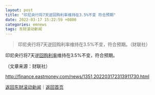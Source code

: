 ```yaml
---
layout: post
title: "印尼央行将7天逆回购利率维持在3.5%不变 符合预期"
date: 2022-03-17 15:22:59 +0800
categories: emnews
tags: 东财滚动新闻
---
```

> 印尼央行将7天逆回购利率维持在3.5%不变，符合预期。（财联社）

<p>印尼央行将7天逆<span id="Info.3285"><a href="http://data.eastmoney.com/gphg/" class="infokey">回购</a></span><span id="Info.344"><a href="http://data.eastmoney.com/cjsj/yhll.html" class="infokey">利率</a></span>维持在3.5%不变，符合预期。</p><p class="em_media">（文章来源：财联社）</p>

<http://finance.eastmoney.com/news/1351,202203172313911730.html>

[返回东财滚动新闻](//finews.withounder.com/emnews/)｜[返回首页](//finews.withounder.com/)